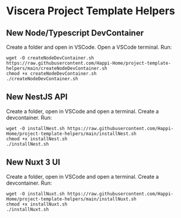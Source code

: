 # Viscera Project Template Helpers

## New Node/Typescript DevContainer
Create a folder and open in VSCode.
Open a VSCode terminal.
Run:
```
wget -O createNodeDevContainer.sh https://raw.githubusercontent.com/Happi-Home/project-template-helpers/main/createNodeDevContainer.sh
chmod +x createNodeDevContainer.sh
./createNodeDevContainer.sh
```

## New NestJS API
Create a folder, open in VSCode and open a terminal.
Create a devcontainer.
Run:
```
wget -O installNest.sh https://raw.githubusercontent.com/Happi-Home/project-template-helpers/main/installNest.sh
chmod +x installNest.sh
./installNest.sh
```

## New Nuxt 3 UI
Create a folder, open in VSCode and open a terminal.
Create a devcontainer.
Run:
```
wget -O installNuxt.sh https://raw.githubusercontent.com/Happi-Home/project-template-helpers/main/installNuxt.sh
chmod +x installNuxt.sh
./installNuxt.sh
```